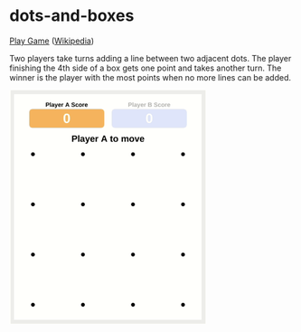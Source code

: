 # dots-and-boxes

[Play Game](https://rogerhyang.github.io/dots-and-boxes/) ([Wikipedia](https://en.m.wikipedia.org/wiki/Dots_and_Boxes))

Two players take turns adding a line between two adjacent dots. The player finishing the 4th side of a box gets one point and takes another turn. The winner is the player with the most points when no more lines can be added. 

![](demo.gif)
